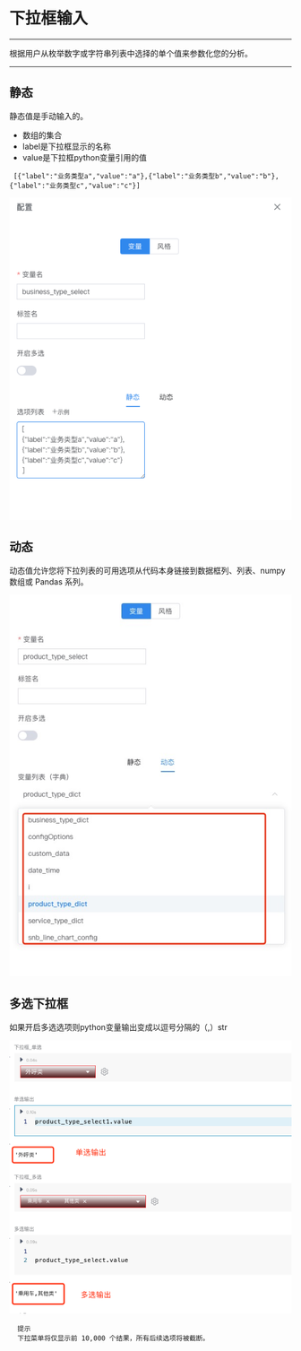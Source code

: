 # 下拉框输入

---

根据用户从枚举数字或字符串列表中选择的单个值来参数化您的分析。

---

## 静态
  静态值是手动输入的。<br />
  - 数组的集合
  - label是下拉框显示的名称
  - value是下拉框python变量引用的值

   ```
    [{"label":"业务类型a","value":"a"},{"label":"业务类型b","value":"b"},{"label":"业务类型c","value":"c"}]
   ```

![图 3](../../assets/dashboard/WX20240617-181412.png)

## 动态
  动态值允许您将下拉列表的可用选项从代码本身链接到数据框列、列表、numpy 数组或 Pandas 系列。

![图 4](../../assets/dashboard/1718620041029.jpg)


## 多选下拉框
  如果开启多选选项则python变量输出变成以逗号分隔的（,）str

![图 4](../../assets/dashboard/WX20240617-184342.png)

```
  提示
  下拉菜单将仅显示前 10,000 个结果，所有后续选项将被截断。
```